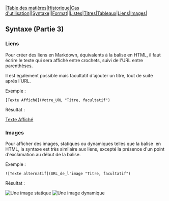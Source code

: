 |[Table des matières](tablematiere.md)|[Historique](page1.md#petite-histoire-de-markdown)|[Cas d'utilisation](page1.md#utilisation)||[Syntaxe](page2.md#Syntaxe)||[Format](page2#Format)||[Listes](page3.md#Listes)|[Titres](page3.md#Titres)|[Tableaux](page3.md#Tableaux)|[Liens](page3.md#Liens)|[Images](page3.md#Images)|

## Syntaxe (Partie 3)

### Liens

Pour créer des liens en Markdown, équivalents à la balise <a> en HTML, il faut écrire le texte qui sera affiché entre crochets, suivi de l'URL entre parenthèses.

Il est également possible mais facultatif d'ajouter un titre, tout de suite après l'URL.

Exemple :

    [Texte Affiché](Votre_URL "Titre, facultatif")

Résultat :

[Texte Affiché](http://www.google.com "Ceci est un titre")

### Images

Pour afficher des images, statiques ou dynamiques telles que la balise <img> en HTML, la syntaxe est très similaire aux liens, excepté la présence d'un point d'exclamation au début de la balise.

Exemple :

    ![Texte alternatif](URL_de_l'image "Titre, facultatif")

Résultat : 

![Une image statique](https://memegenerator.net/img/instances/68413696/markdown-for-what.jpg "Lil' John's Markdown")
![Une image dynamique](https://media.giphy.com/media/g68Za3jPzVJ04/giphy.gif "Coding...")
